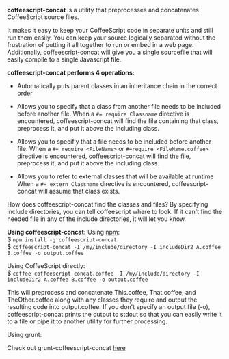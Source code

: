 **coffeescript-concat** is a utility that preprocesses and concatenates CoffeeScript source files.

It makes it easy to keep your CoffeeScript code in separate units and still run them easily.  You can keep your source logically separated without the frustration of putting it all together to run or embed in a web page.  Additionally, coffeescript-concat will give you a single sourcefile that will easily compile to a single Javascript file.

**coffeescript-concat performs 4 operations:**

* Automatically puts parent classes in an inheritance chain in the correct order

* Allows you to specify that a class from another file needs to be included before another file.
    When a `#= require Classname` directive is encountered, coffeescript-concat will find the file containing that class, preprocess it, and put it above the including class.
    
* Allows you to specifiy that a file needs to be included before another file.
    When a `#= require <FileName>` or `#=require <FileName.coffee>` directive is encountered, coffeescript-concat will find the file, preprocess it, and put it above the including class. 

* Allows you to refer to external classes that will be available at runtime
	When a `#= extern Classname` directive is encountered, coffeescript-concat
	will assume that class exists.
    
How does coffeescript-concat find the classes and files?  By specifying include directories, you can tell coffeescript where to look.  If it can't find the needed file in any of the include directories, it will let you know.

**Using coffeescript-concat:**
Using [npm](http://npmjs.org):  
    $ `npm install -g coffeescript-concat`  
    $ `coffeescript-concat -I /my/include/directory -I includeDir2 A.coffee B.coffee -o output.coffee`

Using CoffeeScript directly:  
    $ `coffee coffeescript-concat.coffee -I /my/include/directory -I includeDir2 A.coffee B.coffee -o output.coffee`
    
This will preprocess and concatenate This.coffee, That.coffee, and TheOther.coffee along with any classes they require and output the resulting code into output.coffee.  If you don't specify an output file (-o), coffeescript-concat prints the output to stdout so that you can easily write it to a file or pipe it to another utility for further processing.  

Using grunt:  

Check out grunt-coffeescript-concat [here](https://www.npmjs.com/package/grunt-coffeescript-concat)
